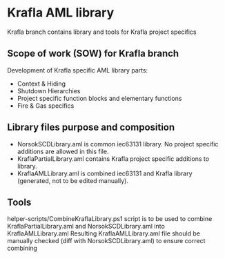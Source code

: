 # Krafla AML library

Krafla branch contains library and tools for Krafla project specifics

## Scope of work (SOW) for Krafla branch

Development of Krafla specific AML library parts:
- Context & Hiding
- Shutdown Hierarchies
- Project specific function blocks and elementary functions
- Fire & Gas specifics

## Library files purpose and composition

- NorsokSCDLibrary.aml is common iec63131 library. No project specific additions are allowed in this file.
- KraflaPartialLibrary.aml contains Krafla project specific additions to library.
- KraflaAMLLibrary.aml is combined iec63131 and Krafla library (generated, not to be edited manually).

## Tools

helper-scripts/CombineKraflaLibrary.ps1 script is to be used to combine KraflaPartialLibrary.aml and NorsokSCDLibrary.aml into KraflaAMLLibrary.aml
Resulting KraflaAMLLibrary.aml file should be manually checked (diff with NorsokSCDLibrary.aml) to ensure correct combining
